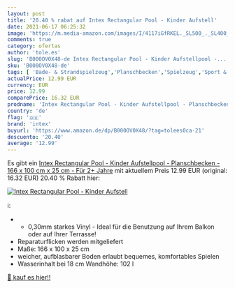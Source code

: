 ```yaml
---
layout: post
title: '20.40 % rabat auf Intex Rectangular Pool - Kinder Aufstell'
date: 2021-06-17 06:25:32
image: 'https://m.media-amazon.com/images/I/4117iGfRKEL._SL500_._SL400_.jpg'
comments: true
category: ofertas
author: 'tole.es'
slug: 'B000OV0X48-de Intex Rectangular Pool - Kinder Aufstellpool -...'
sku: 'B000OV0X48-de'
tags: [ 'Bade- & Strandspielzeug','Planschbecken','Spielzeug','Sport & Outdoor','intex', ]
actualPrice: 12.99 EUR
currency: EUR
price: 12.99
comparePrice: 16.32 EUR
prodname: 'Intex Rectangular Pool - Kinder Aufstellpool - Planschbecken - 166 x 100 cm x 25 cm - Für 2+ Jahre'
country: 'de'
flag: '🇩🇪'
brand: 'intex'
buyurl: 'https://www.amazon.de/dp/B000OV0X48/?tag=tolees0ca-21'
descuento: '20.40'
average: '12.99'
---
```


Es gibt ein [Intex Rectangular Pool - Kinder Aufstellpool - Planschbecken - 166 x 100 cm x 25 cm - Für 2+ Jahre](https://www.amazon.de/dp/B000OV0X48/?tag=tolees0ca-21) mit aktuellem Preis 12.99 EUR (original: 16.32 EUR) 20.40 % Rabatt hier:

[![Intex Rectangular Pool - Kinder Aufstell](https://m.media-amazon.com/images/I/4117iGfRKEL._SL500_._SL400_.jpg)](https://www.amazon.de/dp/B000OV0X48/?tag=tolees0ca-21)

ℹ️:

- - 0,30mm starkes Vinyl - Ideal für die Benutzung auf Ihrem Balkon oder auf Ihrer Terrasse!
- Reparaturflicken werden mitgeliefert
- Maße: 166 x 100 x 25 cm
- weicher, aufblasbarer Boden erlaubt bequemes, komfortables Spielen
- Wasserinhalt bei 18 cm Wandhöhe: 102 l

[🛒 kauf es hier!!](https://www.amazon.de/dp/B000OV0X48/?tag=tolees0ca-21)
